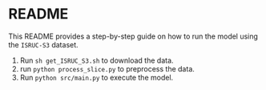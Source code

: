 # README

This README provides a step-by-step guide on how to run the model using the `ISRUC-S3` dataset.

1. Run `sh get_ISRUC_S3.sh` to download the data.
2. run `python process_slice.py` to preprocess the data.
3. Run `python src/main.py` to execute the model.
